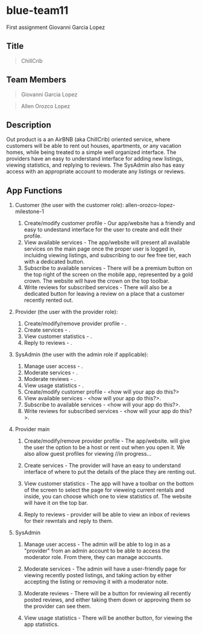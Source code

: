 # blue-team11
First assignment
Giovanni Garcia Lopez

## Title
> ChillCrib

## Team Members
> Giovanni Garcia Lopez

> Allen Orozco Lopez

## Description 
Out product is a an AirBNB (aka ChillCrib) oriented service, where customers will be able to rent out houses, apartments, or any vacation homes, while being treated to a simple well organized interface. The providers have an easy to understand interface for adding new listings, viewing statistics, and replying to reviews. The SysAdmin also has easy access with an appropriate account to moderate any listings or reviews. 

## App Functions
1. Customer (the user with the customer role):
 allen-orozco-lopez-milestone-1
    1. Create/modify customer profile - Our app/website has a friendly and easy to undestand interface for the user to create and edit their profile. 
    2. View available services - The app/website will present all available services on the main page once the proper user is logged in, incluidng viewing listings, and subscribing to our fee free tier, each with a dedicated button.
    3. Subscribe to available services - There will be a premium button on the top right of the screen on the mobile app, represented by a gold crown. The website will have the crown on the top toolbar.
    4. Write reviews for subscribed services - There will also be a dedicated button for leaving a review on a place that a customer recently rented out.
2. Provider (the user with the provider role):
    1. Create/modify/remove provider profile - .
    2. Create services - .
    3. View customer statistics -  .
    4. Reply to reviews - .
3. SysAdmin (the user with the admin role if applicable):
    1. Manage user access - .
    2. Moderate services - .
    3. Moderate reviews - .
    4. View usage statistics - .
    1. Create/modify customer profile - <how will your app do this?>
    2. View available services - <how will your app do this?>.
    3. Subscribe to available services - <how will your app do this?>.
    4. Write reviews for subscribed services - <how will your app do this?>.
2. Provider
 main

    1. Create/modify/remove provider profile - The app/website. will give the user the option to be a host or rent out when you open it. We also allow guest profiles for viewing //in progress...

    2. Create services - The provider will have an easy to understand interface of where to put the details of the place they are renting out.

    3. View customer statistics - The app will have a toolbar on the bottom of the screen to select the page for vieweing current rentals and inside, you can choose which one to view statistics of. The website will have it on the top bar.

    4. Reply to reviews - provider will be able to view an inbox of reviews for their rewntals and reply to them.

3. SysAdmin

    1. Manage user access - The admin will be able to log in as a "provider" from an admin account to be able to access the moderator role. From there, they can manage accounts.

    2. Moderate services - The admin will have a user-friendly page for viewing recently posted listings, and taking action by either accepting the listing or removing it with a moderator note.

    3. Moderate reviews - There will be a button for reviewing all recently posted reviews, and either taking them down or approving them so the provider can see them.

    4. View usage statistics - There will be another button, for viewing the app statistics.

